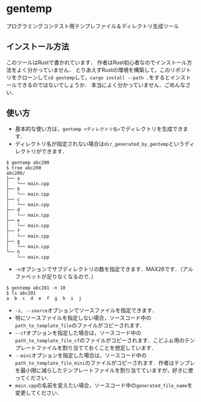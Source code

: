 # gentemp
プログラミングコンテスト用テンプレファイル＆ディレクトリ生成ツール

## インストール方法
このツールはRustで書かれています．
作者はRust初心者なのでインストール方法をよく分かっていません．
とりあえずRustの環境を構築して，このリポジトリをクローンして`cd gentemp`して，`cargo install --path .`をするとインストールできるのではないでしょうか．
本当によく分かっていません．ごめんなさい．

## 使い方
- 基本的な使い方は，`gentemp <ディレクトリ名>`でディレクトリを生成できます．
- ディレクトリ名が指定されない場合は`dir_generated_by_gentemp`というディレクトリができます．
```
$ gentemp abc200
$ tree abc200
abc200/
├── a
│   └── main.cpp
├── b
│   └── main.cpp
├── c
│   └── main.cpp
├── d
│   └── main.cpp
├── e
│   └── main.cpp
├── f
│   └── main.cpp
├── g
│   └── main.cpp
└── h
    └── main.cpp
```
- `-n`オプションでサブディレクトリの数を指定できます．MAX26です．（アルファベットが足りなくなるので．）
```
$ gentemp abc201 -n 10
$ ls abc201
a  b  c  d  e  f  g  h  i  j
```
- `-s, --source`オプションでソースファイルを指定できます．
- 特にソースファイルを指定しない場合，ソースコード中の`path_to_template_file`のファイルがコピーされます．
- `--cf`オプションを指定した場合は，ソースコード中の`path_to_template_file_cf`のファイルがコピーされます．こどふぉ用のテンプレートファイルを割り当てておくことを想定しています．
- `--mini`オプションを指定した場合は，ソースコード中の`path_to_template_file_mini`のファイルがコピーされます．作者はテンプレを最小限に減らしたテンプレートファイルを割り当てていますが，好きに使ってください．
- `main.cpp`の名前を変えたい場合，ソースコード中の`generated_file_name`を変更してください．
